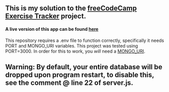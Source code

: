## This is my solution to the [freeCodeCamp Exercise Tracker](https://www.freecodecamp.org/learn/back-end-development-and-apis/back-end-development-and-apis-projects/exercise-tracker) project.
 
#### A live version of this app can be found [here](https://boilerplate-project-exercisetracker.phr0nesis.repl.co)

This repository requires a .env file to function correctly, specifically it needs PORT and MONGO_URI variables.
This project was tested using PORT=3000.
In order for this to work, you *will* need a [MONGO_URI](https://docs.mongodb.com/manual/reference/connection-string/).

## Warning: By default, your entire database will be dropped upon program restart, to disable this, see the comment @ line 22 of server.js.
